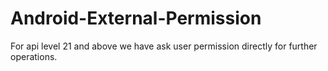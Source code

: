 # Android-External-Permission
For api level 21 and above we have ask user permission directly for further operations.
